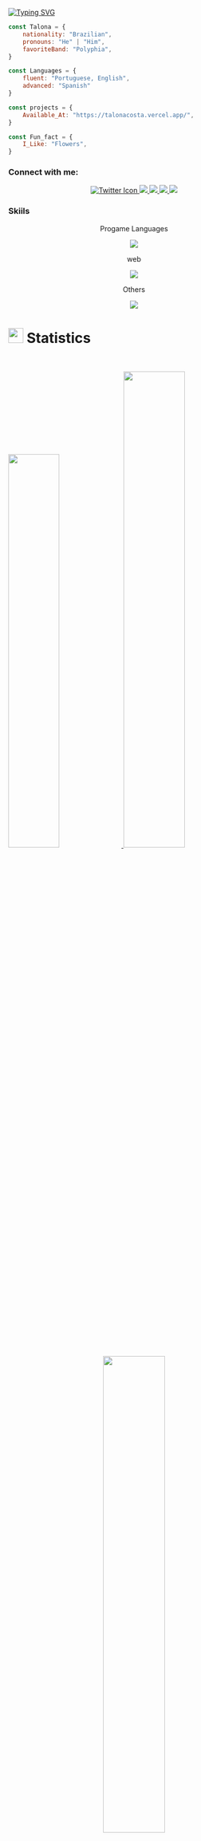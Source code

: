 [![Typing SVG](http://readme-typing-svg.herokuapp.com?font=Poppins&size=24&pause=1000&color=864CF7&center=true&random=false&width=435&lines=Hi+%F0%9F%91%8B%2C+I'm+Talona;I'm+a+Software+engineer;I'm+from+Brasil;I'm+20+years+old;I+like+flowers)](https://talonacosta.vercel.app/Links) 

```javascript
const Talona = {
    nationality: "Brazilian",
    pronouns: "He" | "Him",
    favoriteBand: "Polyphia",  
}

const Languages = {
    fluent: "Portuguese, English",
    advanced: "Spanish"
}

const projects = {
    Available_At: "https://talonacosta.vercel.app/",
}

const Fun_fact = {
    I_Like: "Flowers",
}
```

<h3 align="left">Connect with me:</h3>

<p align="center">
<a href="mailto:talonacontato@gmail.com" target="_blank">
    <img src="https://skillicons.dev/icons?i=gmail" alt="Twitter Icon" />
</a>
<a href="https://twitter.com/Talonaa_" target="_blank">
    <img src="https://skillicons.dev/icons?i=twitter" />
  </a>
  <a href="https://linkedin.com/in/talona-costa" target="_blank">
    <img src="https://skillicons.dev/icons?i=linkedin" />
  </a>
  <a href="https://discord.gg/f5dBAWrXkB" target="_blank">
    <img src="https://skillicons.dev/icons?i=discord" />
  </a>
   <a href="https://www.instagram.com/talonaa_/" target="_blank">
    <img src="https://skillicons.dev/icons?i=instagram" />
  </a>
</p>

<h3 align="left"> Skiils </h3>

<p align="center">
 Progame Languages
    <p align="center">
     <a href="https://talonacosta.vercel.app/Link" target="_blank"> 
    <img src="https://skillicons.dev/icons?i=js,ts,md,java,python"/>
  </a>
   </p>
</p>

<p align="center">
    web
    <p align="center">
  <a href="https://talonacosta.vercel.app/Link"> 
    <img src="https://skillicons.dev/icons?i=html,css,sass,nodejs,npm,react,vercel"/>
  </a>
 </p>
   
 <p align="center">
 Others
 <p align="center">
  <a href="https://talonacosta.vercel.app/Link"> 
    <img src="https://skillicons.dev/icons?i=windows,vscode,visualstudio,figma,git,github,obsidian,notion"/>
  </a>
     </p>
</p>


# <img src="https://media4.giphy.com/media/MIGbtLZoVjbl0bYbAd/giphy.gif?cid=ecf05e472t2h0i8d7dcjaoau9iqtchhr899hxmpxzzgc7lyw&rid=giphy.gif" width="30"> Statistics

<br/>

<p align="left">
  <a href="https://talonacosta.vercel.app">
    <img width="45%" src="https://github-readme-stats.vercel.app/api?username=Talonacosta&theme=midnight-purple&show&hide_border=false&count_private=true">
    <img width="49.5%" src="https://github-readme-streak-stats.herokuapp.com/?user=Talonacosta&theme=midnight-purple&hide_border=false">		  
  </a>
</p>

<br>

<p align="center">
  <a href="https://talonacosta.vercel.app">
    <img width="49.5%" src="https://github-readme-stats.vercel.app/api/top-langs/?username=Talonacosta&theme=midnight-purple&show_icons=true&hide_border=false&layout=compact">
  </a>
</p>

![Talonacosta's github activity graph](https://github-readme-activity-graph.vercel.app/graph?username=Talonacosta&bg_color=000000&color=ffffff&line=aa55ff&point=ffffff&area=true&hide_border=true)

<p align="center" >
    Visitors Count

</p> 


<p align="center"><img src="https://visit-counter.vercel.app/counter.png?page=https%3A%2F%2Fgithub.com%2FTalonacosta&s=40&c=5700ae&bg=00000000&no=7&ff=electrolize&tb=Visits%3A++&ta=" alt="visits "></p>


## <img src="https://user-images.githubusercontent.com/82110564/189553856-2e7f8f30-80b4-484f-bfaa-9e5eb10f24e5.gif" width="30">About Me


Olá! Sou Talona, um desenvolvedor apaixonado baseado no Brasil, sempre em busca de novos desafios e oportunidades para expandir meu conhecimento e habilidades. Com uma sólida formação em ciência da computação e anos de experiência prática, estou constantemente mergulhando em projetos criativos e inovadores que me permitem explorar meu potencial ao máximo.

Minha jornada no mundo da programação começou com uma fascinação pela capacidade de criar soluções práticas e eficientes para problemas complexos. Ao longo dos anos, desenvolvi habilidades em uma variedade de linguagens e tecnologias, desde linguagens de programação como JavaScript e Python até frameworks modernos como React e Node.js. Estou sempre buscando aprender mais e me manter atualizado com as últimas tendências e práticas da indústria.

Além do desenvolvimento de software, tenho um interesse especial em compartilhar meu conhecimento com os outros. Seja através de mentorias, escrevendo artigos ou participando de comunidades de desenvolvedores, estou sempre procurando maneiras de contribuir para a comunidade e ajudar outros aspirantes a desenvolvedores a alcançar seu potencial máximo.

Quando não estou codificando, você pode me encontrar explorando a natureza, praticando esportes ao ar livre ou simplesmente relaxando com um bom livro. Acredito na importância de equilibrar trabalho e lazer para uma vida saudável e gratificante. Estou sempre aberto a novas conexões e oportunidades de colaboração, então não hesite em entrar em contato!

<br>

![Talona's github activity graph](https://ssr-contributions-svg.vercel.app/_/Talonacosta?chart=3dbar&gap=0.6&scale=2&flatten=2&animation=wave&animation_duration=1&animation_delay=0.05&animation_amplitude=20&animation_frequency=0.5&animation_wave_center=10_0&format=svg&weeks=30&theme=purple&dark=true) 



